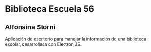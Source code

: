 # Biblioteca Escuela 56
## Alfonsina Storni

Aplicación de escritorio para manejar la información de una biblioteca escolar, desarrollada con Electron JS.
